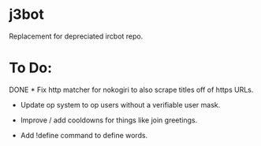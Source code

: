 j3bot
=====

Replacement for depreciated ircbot repo.

To Do:
======

DONE * Fix http matcher for nokogiri to also scrape titles off of https URLs.

* Update op system to op users without a verifiable user mask.

* Improve / add cooldowns for things like join greetings.

* Add !define command to define words.
